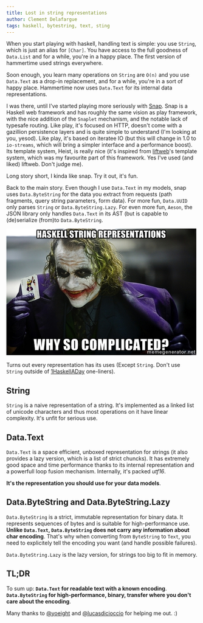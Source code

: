 ```yaml
---
title: Lost in string representations
author: Clement Delafargue
tags: haskell, bytestring, text, sting
---
```


When you start playing with haskell, handling text is simple: you use
`String`, which is just an alias for `[Char]`. You have access to the full
goodness of `Data.List` and for a while, you're in a happy place. The first
version of hammertime used strings everywhere.

Soon enough, you learn many operations on `String` are `O(n)` and you use
`Data.Text` as a drop-in replacement, and for a while, you're in a sort of
happy place.  Hammertime now uses `Data.Text` for its internal data
representations.

I was there, until I've started playing more seriously with
[Snap](http://snapframework.com). Snap is a Haskell web framework and has
roughly the same vision as play framework, with the nice addition of the
`Snaplet` mechanism, and the notable lack of typesafe routing. Like play, it's
focused on HTTP, doesn't come with a gazillion persistence layers and is quite
simple to understand (I'm looking at you, yesod). Like play, it's based on
iteratee IO (but this will change in 1.0 to `io-streams`, which will bring a
simpler interface and a performance boost). Its template system, Heist, is
really nice (it's inspired from [liftweb](http://liftweb.net)'s template system, which was my
favourite part of this framework. Yes I've used (and liked) liftweb. Don't
judge me).

Long story short, I kinda like snap. Try it out, it's fun.

Back to the main story. Even though I use `Data.Text` in my models, snap uses
`Data.ByteString` for the data you extract from requests (path fragments,
query string parameters, form data). For more fun, `Data.UUID` only parses
`String` or `Data.ByteString.Lazy`. For even more fun, `Aeson`, the JSON library
only handles `Data.Text` in its AST (but is capable to (de)serialize (from)to
`Data.ByteString`.

![](/files/haskell-why-so-complicated.jpg "why so complicated")

Turns out every representation has its uses (Except `String`. Don't use
`String` outside of [1HaskellADay](http://twitter.com/1haskelladay)
one-liners).

## String

`String` is a naive representation of a string. It's implemented as a linked
list of unicode characters and thus most operations on it have linear
complexity. It's unfit for serious use.

## Data.Text

`Data.Text` is a space efficient, unboxed representation for strings (it also
provides a lazy version, which is a list of strict chuncks). It has
extremely good space and time performance thanks to its internal
representation and a powerfull loop fusion mechanism.
Internally, it's packed *utf16*.

**It's the representation you should use for your data models**.

## Data.ByteString and Data.ByteString.Lazy

`Data.ByteString` is a strict, immutable representation for binary data. It
represents sequences of bytes and is suitable for high-performance use.
**Unlike `Data.Text`, `Data.ByteString` does not carry any information about
char encoding**. That's why when converting from `ByteString` to `Text`, you
need to explicitely tell the encoding you want (and handle possible failures).

`Data.ByteString.Lazy` is the lazy version, for strings too big to fit in
memory.

## TL;DR

To sum up: **`Data.Text` for readable text with a known encoding**.
**`Data.ByteString` for high-performance, binary, transfer where you don't
care about the encoding**.

Many thanks to [@yoeight](http://twitter.com/yoeight) and
[@lucasdicioccio](http://twitter.com/lucasdicioccio) for helping me out. :)
